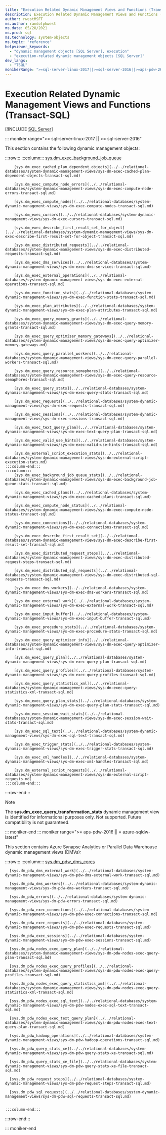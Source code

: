 ```yaml
---
title: "Execution Related Dynamic Management Views and Functions (Transact-SQL)"
description: Execution Related Dynamic Management Views and Functions (Transact-SQL)
author: rwestMSFT
ms.author: randolphwest
ms.date: 05/28/2021
ms.prod: sql
ms.technology: system-objects
ms.topic: "reference"
helpviewer_keywords:
  - "dynamic management objects [SQL Server], execution"
  - "execution-related dynamic management objects [SQL Server]"
dev_langs:
  - "TSQL"
monikerRange: ">=sql-server-linux-2017||>=sql-server-2016||>=aps-pdw-2016||=azure-sqldw-latest"
---
```

# Execution Related Dynamic Management Views and Functions (Transact-SQL)
[!INCLUDE [SQL Server](../../includes/applies-to-version/sqlserver.md)]

::: moniker range=">= sql-server-linux-2017 || >= sql-server-2016"

  This section contains the following dynamic management objects:  
  
:::row:::
    :::column:::
        [sys.dm_exec_background_job_queue](../../relational-databases/system-dynamic-management-views/sys-dm-exec-background-job-queue-transact-sql.md)

        [sys.dm_exec_cached_plan_dependent_objects](../../relational-databases/system-dynamic-management-views/sys-dm-exec-cached-plan-dependent-objects-transact-sql.md)

        [sys.dm_exec_compute_node_errors](../../relational-databases/system-dynamic-management-views/sys-dm-exec-compute-node-errors-transact-sql.md)

        [sys.dm_exec_compute_nodes](../../relational-databases/system-dynamic-management-views/sys-dm-exec-compute-nodes-transact-sql.md)

        [sys.dm_exec_cursors](../../relational-databases/system-dynamic-management-views/sys-dm-exec-cursors-transact-sql.md)

        [sys.dm_exec_describe_first_result_set_for_object](../../relational-databases/system-dynamic-management-views/sys-dm-exec-describe-first-result-set-for-object-transact-sql.md)

        [sys.dm_exec_distributed_requests](../../relational-databases/system-dynamic-management-views/sys-dm-exec-distributed-requests-transact-sql.md)

        [sys.dm_exec_dms_services](../../relational-databases/system-dynamic-management-views/sys-dm-exec-dms-services-transact-sql.md)

        [sys.dm_exec_external_operations](../../relational-databases/system-dynamic-management-views/sys-dm-exec-external-operations-transact-sql.md)

        [sys.dm_exec_function_stats](../../relational-databases/system-dynamic-management-views/sys-dm-exec-function-stats-transact-sql.md)

        [sys.dm_exec_plan_attributes](../../relational-databases/system-dynamic-management-views/sys-dm-exec-plan-attributes-transact-sql.md)

        [sys.dm_exec_query_memory_grants](../../relational-databases/system-dynamic-management-views/sys-dm-exec-query-memory-grants-transact-sql.md)

        [sys.dm_exec_query_optimizer_memory_gateways](../../relational-databases/system-dynamic-management-views/sys-dm-exec-query-optimizer-memory-gateways.md)

        [sys.dm_exec_query_parallel_workers](../../relational-databases/system-dynamic-management-views/sys-dm-exec-query-parallel-workers-transact-sql.md)

        [sys.dm_exec_query_resource_semaphores](../../relational-databases/system-dynamic-management-views/sys-dm-exec-query-resource-semaphores-transact-sql.md)

        [sys.dm_exec_query_stats](../../relational-databases/system-dynamic-management-views/sys-dm-exec-query-stats-transact-sql.md)

        [sys.dm_exec_requests](../../relational-databases/system-dynamic-management-views/sys-dm-exec-requests-transact-sql.md)

        [sys.dm_exec_sessions](../../relational-databases/system-dynamic-management-views/sys-dm-exec-sessions-transact-sql.md)

        [sys.dm_exec_text_query_plan](../../relational-databases/system-dynamic-management-views/sys-dm-exec-text-query-plan-transact-sql.md)

        [sys.dm_exec_valid_use_hints](../../relational-databases/system-dynamic-management-views/sys-dm-exec-valid-use-hints-transact-sql.md)

        [sys.dm_external_script_execution_stats](../../relational-databases/system-dynamic-management-views/sys-dm-external-script-execution-stats.md)
    :::column-end:::
    :::column:::
        [sys.dm_exec_background_job_queue_stats](../../relational-databases/system-dynamic-management-views/sys-dm-exec-background-job-queue-stats-transact-sql.md)

        [sys.dm_exec_cached_plans](../../relational-databases/system-dynamic-management-views/sys-dm-exec-cached-plans-transact-sql.md)

        [sys.dm_exec_compute_node_status](../../relational-databases/system-dynamic-management-views/sys-dm-exec-compute-node-status-transact-sql.md)

        [sys.dm_exec_connections](../../relational-databases/system-dynamic-management-views/sys-dm-exec-connections-transact-sql.md)

        [sys.dm_exec_describe_first_result_set](../../relational-databases/system-dynamic-management-views/sys-dm-exec-describe-first-result-set-transact-sql.md)

        [sys.dm_exec_distributed_request_steps](../../relational-databases/system-dynamic-management-views/sys-dm-exec-distributed-request-steps-transact-sql.md)

        [sys.dm_exec_distributed_sql_requests](../../relational-databases/system-dynamic-management-views/sys-dm-exec-distributed-sql-requests-transact-sql.md)

        [sys.dm_exec_dms_workers](../../relational-databases/system-dynamic-management-views/sys-dm-exec-dms-workers-transact-sql.md)

        [sys.dm_exec_external_work](../../relational-databases/system-dynamic-management-views/sys-dm-exec-external-work-transact-sql.md)

        [sys.dm_exec_input_buffer](../../relational-databases/system-dynamic-management-views/sys-dm-exec-input-buffer-transact-sql.md)

        [sys.dm_exec_procedure_stats](../../relational-databases/system-dynamic-management-views/sys-dm-exec-procedure-stats-transact-sql.md)

        [sys.dm_exec_query_optimizer_info](../../relational-databases/system-dynamic-management-views/sys-dm-exec-query-optimizer-info-transact-sql.md)

        [sys.dm_exec_query_plan](../../relational-databases/system-dynamic-management-views/sys-dm-exec-query-plan-transact-sql.md)

        [sys.dm_exec_query_profiles](../../relational-databases/system-dynamic-management-views/sys-dm-exec-query-profiles-transact-sql.md)

        [sys.dm_exec_query_statistics_xml](../../relational-databases/system-dynamic-management-views/sys-dm-exec-query-statistics-xml-transact-sql.md)

        [sys.dm_exec_query_plan_stats](../../relational-databases/system-dynamic-management-views/sys-dm-exec-query-plan-stats-transact-sql.md)

        [sys.dm_exec_session_wait_stats](../../relational-databases/system-dynamic-management-views/sys-dm-exec-session-wait-stats-transact-sql.md)

        [sys.dm_exec_sql_text](../../relational-databases/system-dynamic-management-views/sys-dm-exec-sql-text-transact-sql.md)

        [sys.dm_exec_trigger_stats](../../relational-databases/system-dynamic-management-views/sys-dm-exec-trigger-stats-transact-sql.md)

        [sys.dm_exec_xml_handles](../../relational-databases/system-dynamic-management-views/sys-dm-exec-xml-handles-transact-sql.md)

        [sys.dm_external_script_requests](../../relational-databases/system-dynamic-management-views/sys-dm-external-script-requests.md)
    :::column-end:::
:::row-end:::

> [!NOTE]  
>  The **sys.dm_exec_query_transformation_stats** dynamic management view is identified for informational purposes only. Not supported. Future compatibility is not guaranteed.  

::: moniker-end
::: moniker range=">= aps-pdw-2016 || = azure-sqldw-latest"
  
This section contains Azure Synapse Analytics or Parallel Data Warehouse dynamic management views (DMVs):

:::row:::
    :::column:::
      [sys.dm_pdw_dms_cores](../../relational-databases/system-dynamic-management-views/sys-dm-pdw-dms-cores-transact-sql.md)   

      [sys.dm_pdw_dms_external_work](../../relational-databases/system-dynamic-management-views/sys-dm-pdw-dms-external-work-transact-sql.md)   

      [sys.dm_pdw_dms_workers](../../relational-databases/system-dynamic-management-views/sys-dm-pdw-dms-workers-transact-sql.md)   

      [sys.dm_pdw_errors](../../relational-databases/system-dynamic-management-views/sys-dm-pdw-errors-transact-sql.md)

      [sys.dm_pdw_exec_connections](../../relational-databases/system-dynamic-management-views/sys-dm-pdw-exec-connections-transact-sql.md)

      [sys.dm_pdw_exec_requests](../../relational-databases/system-dynamic-management-views/sys-dm-pdw-exec-requests-transact-sql.md)  

      [sys.dm_pdw_exec_sessions](../../relational-databases/system-dynamic-management-views/sys-dm-pdw-exec-sessions-transact-sql.md)

      [sys.dm_pdw_nodes_exec_query_plan](../../relational-databases/system-dynamic-management-views/sys-dm-pdw-nodes-exec-query-plan-transact-sql.md)

      [sys.dm_pdw_nodes_exec_query_profiles](../../relational-databases/system-dynamic-management-views/sys-dm-pdw-nodes-exec-query-profiles-transact-sql.md)

      [sys.dm_pdw_nodes_exec_query_statistics_xml](../../relational-databases/system-dynamic-management-views/sys-dm-pdw-nodes-exec-query-statistics-xml-transact-sql.md)

      [sys.dm_pdw_nodes_exec_sql_text](../../relational-databases/system-dynamic-management-views/sys-dm-pdw-nodes-exec-sql-text-transact-sql.md)

      [sys.dm_pdw_nodes_exec_text_query_plan](../../relational-databases/system-dynamic-management-views/sys-dm-pdw-nodes-exec-text-query-plan-transact-sql.md)

      [sys.dm_pdw_hadoop_operations](../../relational-databases/system-dynamic-management-views/sys-dm-pdw-hadoop-operations-transact-sql.md)

      [sys.dm_pdw_query_stats_xe](../../relational-databases/system-dynamic-management-views/sys-dm-pdw-query-stats-xe-transact-sql.md)

      [sys.dm_pdw_query_stats_xe_file](../../relational-databases/system-dynamic-management-views/sys-dm-pdw-query-stats-xe-file-transact-sql.md)

      [sys.dm_pdw_request_steps](../../relational-databases/system-dynamic-management-views/sys-dm-pdw-request-steps-transact-sql.md)

      [sys.dm_pdw_sql_requests](../../relational-databases/system-dynamic-management-views/sys-dm-pdw-sql-requests-transact-sql.md)


    :::column-end:::
:::row-end:::

::: moniker-end

